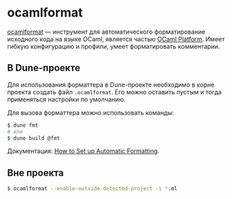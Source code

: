 # ocamlformat

[ocamlformat] &mdash; инструмент для автоматического форматирование исходного кода на языке OCaml, 
является частью [OCaml Platform](https://ocaml.org/platform). Имеет гибкую конфигурацию и профили, 
умеет форматировать комментарии. 

## В Dune-проекте

Для использования форматтера в Dune-проекте необходимо в корне проекта создать файл `.ocamlformat`. Его можно оставить пустым и тогда применяться настройки по умолчанию.

Для вызова форматтера можно использовать команды:
```sh
$ dune fmt
# или
$ dune build @fmt
```

Документация: [How to Set up Automatic Formatting](https://dune.readthedocs.io/en/stable/howto/formatting.html).

## Вне проекта 

```sh
$ ocamlformat --enable-outside-detected-project -i *.ml
```


[ocamlformat]: https://github.com/ocaml-ppx/ocamlformat